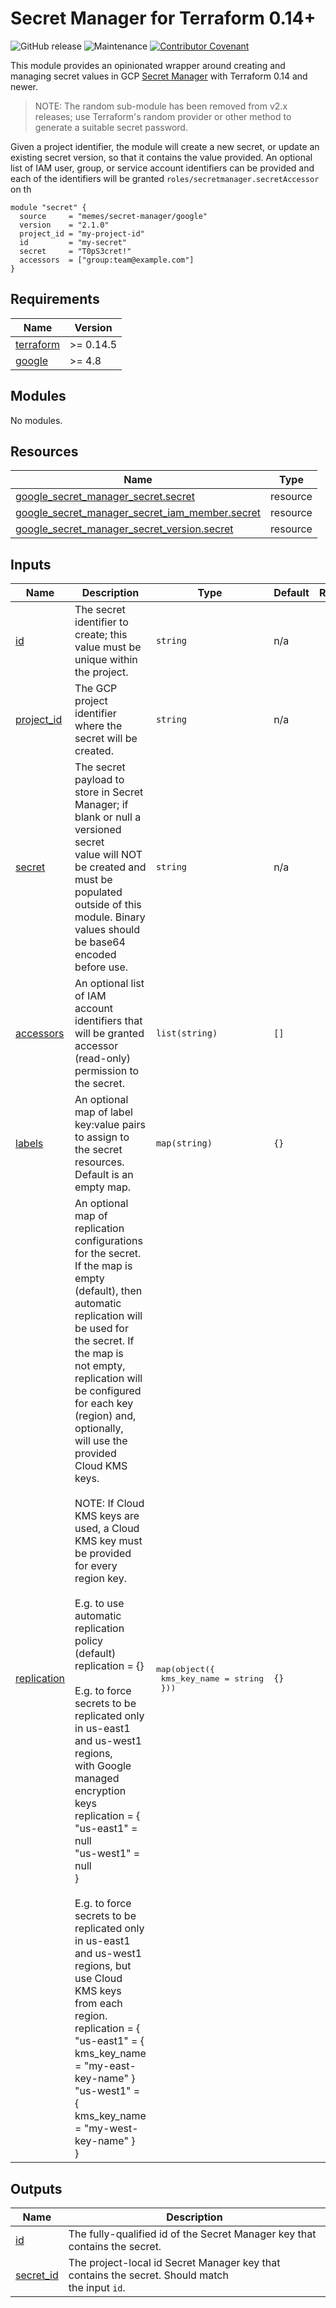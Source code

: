 # Secret Manager for Terraform 0.14+

![GitHub release](https://img.shields.io/github/v/release/memes/terraform-google-secret-manager?sort=semver)
![Maintenance](https://img.shields.io/maintenance/yes/2023)
[![Contributor Covenant](https://img.shields.io/badge/Contributor%20Covenant-2.1-4baaaa.svg)](CODE_OF_CONDUCT.md)

This module provides an opinionated wrapper around creating and managing secret values
in GCP [Secret Manager](https://cloud.google.com/secret-manager) with Terraform
0.14 and newer.

> NOTE: The random sub-module has been removed from v2.x releases; use Terraform's
> random provider or other method to generate a suitable secret password.

<!-- spell-checker: ignore secretmanager cret -->
Given a project identifier, the module will create a new secret, or update an
existing secret version, so that it contains the value provided. An optional list
of IAM user, group, or service account identifiers can be provided and each of
the identifiers will be granted `roles/secretmanager.secretAccessor` on th

```hcl
module "secret" {
  source     = "memes/secret-manager/google"
  version    = "2.1.0"
  project_id = "my-project-id"
  id         = "my-secret"
  secret     = "T0pS3cret!"
  accessors  = ["group:team@example.com"]
}
```

<!-- spell-checker:ignore markdownlint -->
<!-- markdownlint-disable MD033 MD034-->
<!-- BEGINNING OF PRE-COMMIT-TERRAFORM DOCS HOOK -->
## Requirements

| Name | Version |
|------|---------|
| <a name="requirement_terraform"></a> [terraform](#requirement\_terraform) | >= 0.14.5 |
| <a name="requirement_google"></a> [google](#requirement\_google) | >= 4.8 |

## Modules

No modules.

## Resources

| Name | Type |
|------|------|
| [google_secret_manager_secret.secret](https://registry.terraform.io/providers/hashicorp/google/latest/docs/resources/secret_manager_secret) | resource |
| [google_secret_manager_secret_iam_member.secret](https://registry.terraform.io/providers/hashicorp/google/latest/docs/resources/secret_manager_secret_iam_member) | resource |
| [google_secret_manager_secret_version.secret](https://registry.terraform.io/providers/hashicorp/google/latest/docs/resources/secret_manager_secret_version) | resource |

## Inputs

| Name | Description | Type | Default | Required |
|------|-------------|------|---------|:--------:|
| <a name="input_id"></a> [id](#input\_id) | The secret identifier to create; this value must be unique within the project. | `string` | n/a | yes |
| <a name="input_project_id"></a> [project\_id](#input\_project\_id) | The GCP project identifier where the secret will be created. | `string` | n/a | yes |
| <a name="input_secret"></a> [secret](#input\_secret) | The secret payload to store in Secret Manager; if blank or null a versioned secret<br>value will NOT be created and must be populated outside of this module. Binary<br>values should be base64 encoded before use. | `string` | n/a | yes |
| <a name="input_accessors"></a> [accessors](#input\_accessors) | An optional list of IAM account identifiers that will be granted accessor (read-only)<br>permission to the secret. | `list(string)` | `[]` | no |
| <a name="input_labels"></a> [labels](#input\_labels) | An optional map of label key:value pairs to assign to the secret resources.<br>Default is an empty map. | `map(string)` | `{}` | no |
| <a name="input_replication"></a> [replication](#input\_replication) | An optional map of replication configurations for the secret. If the map is empty<br>(default), then automatic replication will be used for the secret. If the map is<br>not empty, replication will be configured for each key (region) and, optionally,<br>will use the provided Cloud KMS keys.<br><br>NOTE: If Cloud KMS keys are used, a Cloud KMS key must be provided for every<br>region key.<br><br>E.g. to use automatic replication policy (default)<br>replication = {}<br><br>E.g. to force secrets to be replicated only in us-east1 and us-west1 regions,<br>with Google managed encryption keys<br>replication = {<br>  "us-east1" = null<br>  "us-west1" = null<br>}<br><br>E.g. to force secrets to be replicated only in us-east1 and us-west1 regions, but<br>use Cloud KMS keys from each region.<br>replication = {<br>  "us-east1" = { kms\_key\_name = "my-east-key-name" }<br>  "us-west1" = { kms\_key\_name = "my-west-key-name" }<br>} | <pre>map(object({<br>    kms_key_name = string<br>  }))</pre> | `{}` | no |

## Outputs

| Name | Description |
|------|-------------|
| <a name="output_id"></a> [id](#output\_id) | The fully-qualified id of the Secret Manager key that contains the secret. |
| <a name="output_secret_id"></a> [secret\_id](#output\_secret\_id) | The project-local id Secret Manager key that contains the secret. Should match<br>the input `id`. |
<!-- END OF PRE-COMMIT-TERRAFORM DOCS HOOK -->
<!-- markdownlint-enable MD033 MD034 -->
